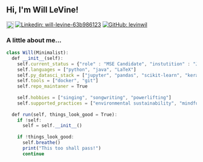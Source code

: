 <h2> Hi, I'm Will LeVine!</h2>

[<img align="left" alt="Google Scholar" width="20px" src="https://cdn.jsdelivr.net/npm/simple-icons@v3/icons/googlescholar.svg" />](https://scholar.google.com/citations?user=x0BaVhQAAAAJ&hl=en)
[![Linkedin: will-levine-63b986123](https://img.shields.io/badge/-LinkedIn-blue?style=flat-square&logo=Linkedin&logoColor=white&link=https://www.linkedin.com/in/will-levine-63b986123/)](https://www.linkedin.com/in/will-levine-63b986123/)
[![GitHub: levinwil](https://img.shields.io/github/followers/levinwil?label=follow&style=social)](https://github.com/levinwil)

### A little about me... 

```javascript
class Will(Minimalist):
  def __init__(self):
    self.current_status = {"role" : "MSE Candidate", "instutition" : "Johns Hopkins"}
    self.languages = ["python", "java", "LaTeX"]
    self.py_datasci_stack = ["jupyter", "pandas", "scikit-learn", "keras"]
    self.tools = ["docker", "git"]
    self.repo_maintaner = True
    
    self.hobbies = ["singing", "songwriting", "powerlifting"]
    self.supported_practices = ["environmental sustainability", "mindfulness"]
    
  def run(self, things_look_good = True):
    if !self:
      self = self.__init__()
      
    if !things_look_good:
      self.breathe()
      print("This too shall pass!")
      continue
```
